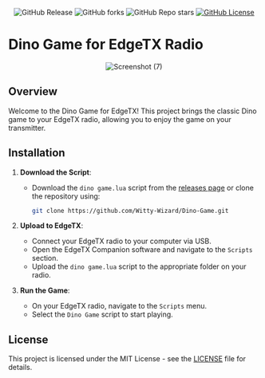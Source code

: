 <p align="center">
    <img alt="GitHub Release" src="https://img.shields.io/github/v/release/Witty-Wizard/Dino-Game">
    <img alt="GitHub forks" src="https://img.shields.io/github/forks/Witty-Wizard/Dino-Game?style=flat&logo=github">
    <img alt="GitHub Repo stars" src="https://img.shields.io/github/stars/Witty-Wizard/Dino-Game?style=flat&logo=github">
    <a href="https://www.gnu.org/licenses/gpl-3.0.en.html"><img src="https://img.shields.io/github/license/Witty-Wizard/Dino-Game" alt="GitHub License"></a>
</p>

# Dino Game for EdgeTX Radio
<p align="center">
  <img src="https://github.com/user-attachments/assets/a21ef92c-76cd-44c5-a0d3-e90966dbccf4" alt="Screenshot (7)">
</p>

## Overview

Welcome to the Dino Game for EdgeTX! This project brings the classic Dino game to your EdgeTX radio, allowing you to enjoy the game on your transmitter.

## Installation

1. **Download the Script**:
   - Download the `dino game.lua` script from the [releases page](https://github.com/Witty-Wizard/Dino-Game/releases) or clone the repository using:
     ```bash
     git clone https://github.com/Witty-Wizard/Dino-Game.git
     ```

2. **Upload to EdgeTX**:
   - Connect your EdgeTX radio to your computer via USB.
   - Open the EdgeTX Companion software and navigate to the `Scripts` section.
   - Upload the `dino game.lua` script to the appropriate folder on your radio.

3. **Run the Game**:
   - On your EdgeTX radio, navigate to the `Scripts` menu.
   - Select the `Dino Game` script to start playing.

## License

This project is licensed under the MIT License - see the [LICENSE](LICENSE) file for details.
